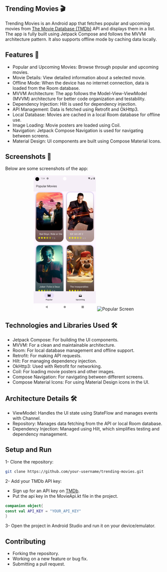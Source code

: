 ## Trending Movies 🎬
Trending Movies is an Android app that fetches popular and upcoming movies from [The Movie Database (TMDb)](https://developer.themoviedb.org/docs/getting-started) 
API and displays them in a list. The app is fully built using Jetpack Compose and follows the MVVM architecture pattern. 
It also supports offline mode by caching data locally.

## Features 🚀
- Popular and Upcoming Movies: Browse through popular and upcoming movies.
- Movie Details: View detailed information about a selected movie.
- Offline Mode: When the device has no internet connection, data is loaded from the Room database.
- MVVM Architecture: The app follows the Model-View-ViewModel (MVVM) architecture for better code organization and testability.
- Dependency Injection: Hilt is used for dependency injection.
- API Management: Data is fetched using Retrofit and OkHttp3.
- Local Database: Movies are cached in a local Room database for offline use.
- Image Loading: Movie posters are loaded using Coil.
- Navigation: Jetpack Compose Navigation is used for navigating between screens.
- Material Design: UI components are built using Compose Material Icons.

## Screenshots 📱
Below are some screenshots of the app:
<p align="center">
  <img src="screenshots/popular_light.png" alt="Popular Screen" width="200"/>
  <img src="screenshots/upcoming_dark.png" alt="Popular Screen" width="200"/>
</p>

## Technologies and Libraries Used 🛠
- Jetpack Compose: For building the UI components.
- MVVM: For a clean and maintainable architecture.
- Room: For local database management and offline support.
- Retrofit: For making API requests.
- Hilt: For managing dependency injection.
- OkHttp3: Used with Retrofit for networking.
- Coil: For loading movie posters and other images.
- Compose Navigation: For navigating between different screens.
- Compose Material Icons: For using Material Design icons in the UI.

## Architecture Details 🛠️
- ViewModel: Handles the UI state using StateFlow and manages events with Channel.
- Repository: Manages data fetching from the API or local Room database.
- Dependency Injection: Managed using Hilt, which simplifies testing and dependency management.

## Setup and Run
1- Clone the repository:
```bash
git clone https://github.com/your-username/trending-movies.git
```
2- Add your TMDb API key:
- Sign up for an API key on [TMDb](https://www.themoviedb.org/).
- Put the api key in the MovieApi.kt file in the project.
```kotlin
companion object{
const val API_KEY = "YOUR_API_KEY"
}
```
3- Open the project in Android Studio and run it on your device/emulator.

## Contributing
- Forking the repository.
- Working on a new feature or bug fix.
- Submitting a pull request.
